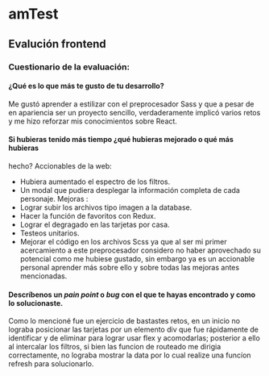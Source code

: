 # amTest
## Evalución frontend
### Cuestionario de la evaluación:
#### ¿Qué es lo que más te gusto de tu desarrollo?
Me gustó aprender a estilizar con el preprocesador Sass y que a pesar de en apariencia ser un proyecto sencillo, verdaderamente implicó varios retos y me hizo reforzar mis conocimientos sobre React. 
#### Si hubieras tenido más tiempo ¿qué hubieras mejorado o qué más hubieras
hecho?
Accionables de la web:
* Hubiera aumentado el espectro de los filtros.
* Un modal que pudiera desplegar la información completa de cada personaje.
Mejoras :
* Lograr subir los archivos tipo imagen a la database. 
* Hacer la función de favoritos con Redux.
* Lograr el degragado en las tarjetas por casa.
* Testeos unitarios. 
* Mejorar el código en los archivos Scss ya que al ser mi primer acercamiento a este preprocesador considero no haber aprovechado su potencial como me hubiese gustado, sin embargo ya es un accionable personal aprender más sobre ello y sobre todas las mejoras antes mencionadas. 

#### Descríbenos un *pain point* o *bug* con el que te hayas encontrado y como lo solucionaste.
Como lo mencioné fue un ejercicio de bastastes retos, en un inicio no lograba posicionar las tarjetas por un elemento div que fue rápidamente de identificar y de eliminar para lograr usar flex y acomodarlas; posterior a ello al intercalar los filtros, si bien las funcion de routeado me dirigia correctamente, no lograba mostrar la data por lo cual realize una funcíon refresh para solucionarlo. 
